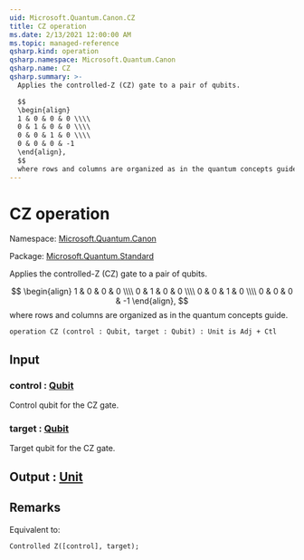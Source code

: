 ```yaml
---
uid: Microsoft.Quantum.Canon.CZ
title: CZ operation
ms.date: 2/13/2021 12:00:00 AM
ms.topic: managed-reference
qsharp.kind: operation
qsharp.namespace: Microsoft.Quantum.Canon
qsharp.name: CZ
qsharp.summary: >-
  Applies the controlled-Z (CZ) gate to a pair of qubits.

  $$
  \begin{align}
  1 & 0 & 0 & 0 \\\\
  0 & 1 & 0 & 0 \\\\
  0 & 0 & 1 & 0 \\\\
  0 & 0 & 0 & -1
  \end{align},
  $$
  where rows and columns are organized as in the quantum concepts guide.
---
```


# CZ operation

Namespace: [Microsoft.Quantum.Canon](xref:Microsoft.Quantum.Canon)

Package: [Microsoft.Quantum.Standard](https://nuget.org/packages/Microsoft.Quantum.Standard)


Applies the controlled-Z (CZ) gate to a pair of qubits.$$\begin{align}1 & 0 & 0 & 0 \\\\0 & 1 & 0 & 0 \\\\0 & 0 & 1 & 0 \\\\0 & 0 & 0 & -1\end{align},$$where rows and columns are organized as in the quantum concepts guide.

```qsharp
operation CZ (control : Qubit, target : Qubit) : Unit is Adj + Ctl
```


## Input

### control : [Qubit](xref:microsoft.quantum.lang-ref.qubit)

Control qubit for the CZ gate.


### target : [Qubit](xref:microsoft.quantum.lang-ref.qubit)

Target qubit for the CZ gate.



## Output : [Unit](xref:microsoft.quantum.lang-ref.unit)



## Remarks

Equivalent to:```qsharpControlled Z([control], target);```